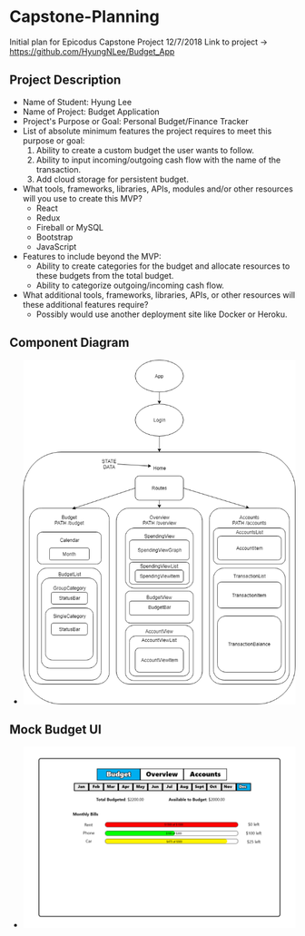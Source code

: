 # Capstone-Planning
Initial plan for Epicodus Capstone Project 12/7/2018
Link to project -> https://github.com/HyungNLee/Budget_App
## Project Description
* Name of Student: Hyung Lee
* Name of Project: Budget Application
* Project's Purpose or Goal: Personal Budget/Finance Tracker
* List of absolute minimum features the project requires to meet this purpose or goal: 
  1. Ability to create a custom budget the user wants to follow.
  2. Ability to input incoming/outgoing cash flow with the name of the transaction.
  3. Add cloud storage for persistent budget.
* What tools, frameworks, libraries, APIs, modules and/or other resources will you use to create this MVP?
  - React
  - Redux
  - Fireball or MySQL
  - Bootstrap
  - JavaScript
* Features to include beyond the MVP:
  - Ability to create categories for the budget and allocate resources to these budgets from the total budget.
  - Ability to categorize outgoing/incoming cash flow.
* What additional tools, frameworks, libraries, APIs, or other resources will these additional features require?
  - Possibly would use another deployment site like Docker or Heroku.
## Component Diagram
* ![Diagram](./BudgetAppDiagram.png)
## Mock Budget UI
* ![MockUI](./BudgetAppMock1.png)

